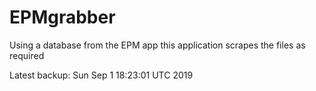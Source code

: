 # EPMgrabber
Using a database from the EPM app this application scrapes the files as required


Latest backup: Sun Sep 1 18:23:01 UTC 2019
